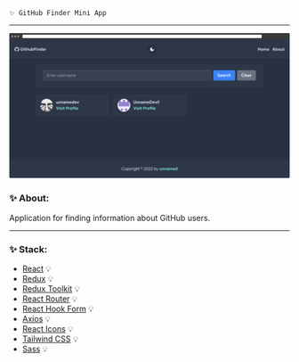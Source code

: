     ✨ GitHub Finder Mini App
---
![GitHub Finder Mini App](assets/images/preview.png)

### ✨ About:

Application for finding information about GitHub users.

---

### ✨ Stack:

- [React](https://ru.reactjs.org/) 💡
- [Redux](https://redux.js.org/) 💡
- [Redux Toolkit](https://redux-toolkit.js.org/) 💡
- [React Router](https://reactrouter.com/docs/en/v6/getting-started/overview) 💡
- [React Hook Form](https://react-hook-form.com/) 💡
- [Axios](https://axios-http.com/docs/intro) 💡
- [React Icons](https://react-icons.github.io/react-icons/) 💡
- [Tailwind CSS](https://tailwindcss.com/) 💡
- [Sass](https://sass-lang.com/) 💡